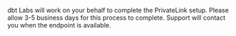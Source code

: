 dbt Labs will work on your behalf to complete the PrivateLink setup. Please allow 3-5 business days for this process to complete. Support will contact you when the endpoint is available.

